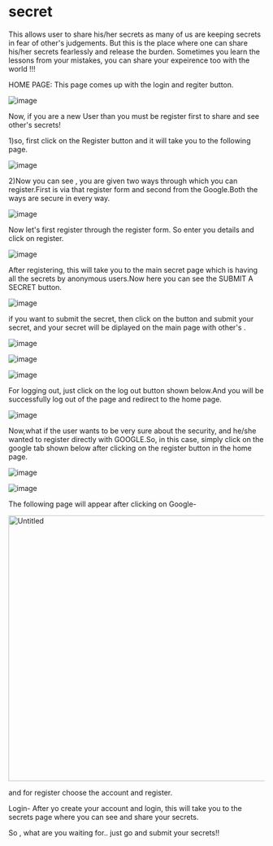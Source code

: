 # secret

This allows user to share his/her secrets as many of us are keeping secrets in fear of other's judgements.
But this is the place where one can share his/her secrets fearlessly and release the burden.
Sometimes you learn the lessons from your mistakes, you can share your expeirence too with the world !!!

HOME PAGE:
This page comes up with the login and regiter button.

![image](https://user-images.githubusercontent.com/62761345/128210696-08dcad0a-2a89-4bc7-9a70-1357335788b8.png)

Now, if you are a new User than you must be register first to share and see other's secrets!

1)so, first click on the Register button and it will take you to the following page.

![image](https://user-images.githubusercontent.com/62761345/128215339-30395a4b-71a5-4ab7-8bdf-2231644f9d10.png)


2)Now you can see , you are given two ways through which you can register.First is via that register form and second from the Google.Both the ways are secure in every way.

![image](https://user-images.githubusercontent.com/62761345/128211258-e20774d2-ef58-402b-8cda-1696350616e8.png)

Now let's first register through the register form. So enter you details and click on register.

![image](https://user-images.githubusercontent.com/62761345/128215713-a39d28b1-57cd-4d07-af29-0000f9dc1d09.png)

After registering, this will take you to the main secret page which is having all the secrets by anonymous users.Now here you can see the SUBMIT A SECRET button.

![image](https://user-images.githubusercontent.com/62761345/128217469-2b320aa1-df90-4329-8f95-f230e7154476.png)


if you want to submit the secret, then click on the button and submit your secret, and your secret will be diplayed on the main page with other's .

![image](https://user-images.githubusercontent.com/62761345/128217635-47331800-31d9-4601-b8e2-176c749ecdeb.png)

![image](https://user-images.githubusercontent.com/62761345/128218096-32b9a5f0-1e96-4771-837b-a398ffe7845d.png)

![image](https://user-images.githubusercontent.com/62761345/128218181-af05f5ad-9874-4a99-b92a-2a35a9dc27ea.png)


For logging out, just click on the log out button shown below.And you will be successfully log out of the page and redirect to the home page.

![image](https://user-images.githubusercontent.com/62761345/128218826-753f8f53-5e68-40e1-95eb-e059ca03e035.png)

Now,what if the user wants to be very sure about the security, and he/she wanted to register directly with GOOGLE.So, in this case, simply click on the google tab shown below after clicking on the register button in the home page.

![image](https://user-images.githubusercontent.com/62761345/128219563-472516e4-91a0-4641-95ea-f9cb47b578b0.png)

![image](https://user-images.githubusercontent.com/62761345/128219703-1f80d939-0f30-4fa8-99ca-8f28e8e3d9cf.png)

The following page will appear after clicking on Google-

<img width="522" alt="Untitled" src="https://user-images.githubusercontent.com/62761345/128220506-577de7bd-52f2-4f6e-a281-2d195ee833a2.png">

and for register choose the account and register.

Login-
 After yo create your account and login, this will take you to the secrets page where you can see and share your secrets.
 
 So , what are you waiting for.. just go and submit your secrets!!






